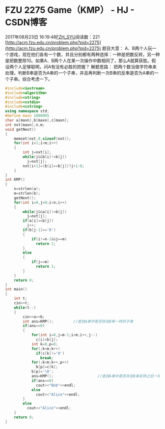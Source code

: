 # FZU  2275 Game（KMP） - HJ - CSDN博客
2017年08月23日 16:19:48[FZH_SYU](https://me.csdn.net/feizaoSYUACM)阅读数：221
[http://acm.fzu.edu.cn/problem.php?pid=2275](http://acm.fzu.edu.cn/problem.php?pid=2275)
题目大意： 
A、B两个人玩一个游戏，现在他们各有一个数，并且分别都有两种选择：一种是把数反转，另一种是把数整除10。如果A、B两个人在某一次操作中数相同了，那么A就算获胜。假设两个人足够聪明，问A有没有必胜的把握？
解题思路： 
把两个数当做字符串来处理，判断B串是否为A串的一个子串，并且再判断一次B串的反串是否为A串的一个子串。综合考虑一下。
```cpp
#include<iostream>
#include<algorithm>
#include<string>
#include<cstdio>
#include<cstring>
using namespace std;
#define maxn 1000005
char a[maxn],b[maxn],c[maxn];
int nxt[maxn],n,m;
void getNext()
{
    memset(nxt,0,sizeof(nxt));
    for(int i=1;i<m;i++)
    {
        int j=nxt[i];
        while(j&&b[i]!=b[j])
          j=nxt[j];
        nxt[i+1]=(b[i]==b[j])?j+1:0;
    }
}
int KMP()
{
    n=strlen(a);
    m=strlen(b);
    getNext();
    for(int i=0,j=0;i<n;i++)
    {
        while(j&&a[i]!=b[j])
          j=nxt[j];
        if(a[i]==b[j])
          j++;
        if(b[j-1]=='0')
        {
            if(i!=n-1&&j==m)
              return 1;
        }
        else
        {
            if(j==m)
              return 1;
        }
    }
    return 0;
} 
int main()
{
    int t;
    cin>>t;
    while(t--)
    {
        cin>>a>>b;
        int ans=KMP();         //查找A串中是否存在B串一样的子串 
        if(ans==0)
        {
            for(int i=0,j=m-1;i<m;i++,j--)
              c[i]=b[j];
            int k=0,p=0;
            for(;k<m;k++)
              if(c[k]!='0')
                break;
            for(;k<m;k++,p++)
              b[p]=c[k];
            b[p]='\0';
            ans=KMP();                    //查找A串中是否存在B串反转之后一样的子串 
            if(ans==0)
              cout<<"Bob"<<endl;
            else
              cout<<"Alice"<<endl;
        }
        else
          cout<<"Alice"<<endl;
    } 
    return 0;
}
```
